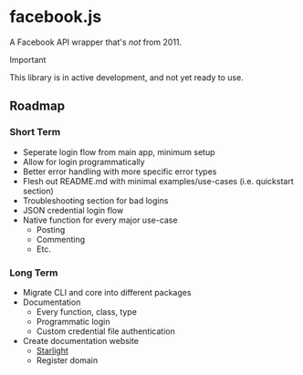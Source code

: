 # facebook.js

A Facebook API wrapper that's _not_ from 2011.

> [!IMPORTANT]  
> This library is in active development, and not yet ready to use.

## Roadmap

### Short Term

- Seperate login flow from main app, minimum setup
- Allow for login programmatically
- Better error handling with more specific error types
- Flesh out README.md with minimal examples/use-cases (i.e. quickstart section)
- Troubleshooting section for bad logins
- JSON credential login flow
- Native function for every major use-case
  - Posting
  - Commenting
  - Etc.

### Long Term

- Migrate CLI and core into different packages
- Documentation
  - Every function, class, type
  - Programmatic login
  - Custom credential file authentication
- Create documentation website
  - [Starlight](https://starlight.astro.build/)
  - Register domain
